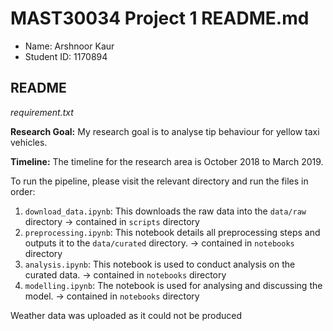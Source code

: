 # MAST30034 Project 1 README.md
- Name: Arshnoor Kaur
- Student ID: 1170894

## README 
*requirement.txt*

**Research Goal:** My research goal is to analyse tip behaviour for yellow taxi vehicles.

**Timeline:** The timeline for the research area is October 2018 to March 2019.

To run the pipeline, please visit the relevant directory and run the files in order:
1. `download_data.ipynb`: This downloads the raw data into the `data/raw` directory -> contained in `scripts` directory 
2. `preprocessing.ipynb`: This notebook details all preprocessing steps and outputs it to the `data/curated` directory. -> contained in `notebooks` directory 
3. `analysis.ipynb`: This notebook is used to conduct analysis on the curated data. -> contained in `notebooks` directory 
4. `modelling.ipynb`: The notebook is used for analysing and discussing the model. -> contained in `notebooks` directory 

Weather data was uploaded as it could not be produced 
